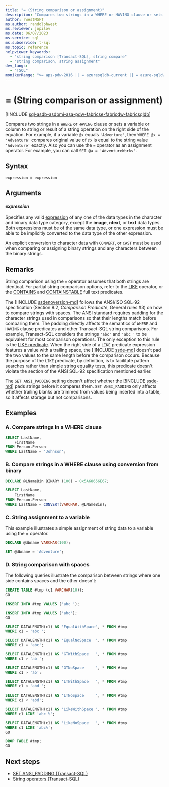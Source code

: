 ```yaml
---
title: "= (String comparison or assignment)"
description: "Compares two strings in a WHERE or HAVING clause or sets a variable or column to string or result of a string operation on the right side of the equation."
author: rwestMSFT
ms.author: randolphwest
ms.reviewer: jopilov
ms.date: 06/07/2023
ms.service: sql
ms.subservice: t-sql
ms.topic: reference
helpviewer_keywords:
  - "string comparison [Transact-SQL], string compare"
  - "string comparison, string assignment"
dev_langs:
  - "TSQL"
monikerRange: ">= aps-pdw-2016 || = azuresqldb-current || = azure-sqldw-latest || >= sql-server-2016 || >= sql-server-linux-2017 || = azuresqldb-mi-current || =fabric"
---
```

# = (String comparison or assignment)

[!INCLUDE [sql-asdb-asdbmi-asa-pdw-fabricse-fabricdw-fabricsqldb](../../includes/applies-to-version/sql-asdb-asdbmi-asa-pdw-fabricse-fabricdw-fabricsqldb.md)]

Compares two strings in a `WHERE` or `HAVING` clause or sets a variable or column to string or result of a string operation on the right side of the equation. For example, if a variable `@x` equals `'Adventure'`, then `WHERE @x = 'Adventure'` compares original value of `@x` is equal to the string value `'Adventure'` exactly. Also you can use the `=` operator as an assignment operator. For example, you can call `SET @a = 'AdventureWorks'`.

## Syntax

```syntaxsql
expression = expression
```

## Arguments

#### *expression*

Specifies any valid [expression](expressions-transact-sql.md) of any one of the data types in the character and binary data type category, except the **image**, **ntext**, or **text** data types. Both expressions must be of the same data type, or one expression must be able to be implicitly converted to the data type of the other expression.

An explicit conversion to character data with `CONVERT`, or `CAST` must be used when comparing or assigning binary strings and any characters between the binary strings.

## Remarks

String comparison using the `=` operator assumes that both strings are identical. For partial string comparison options, refer to the [LIKE](like-transact-sql.md) operator, or the [CONTAINS](../queries/contains-transact-sql.md) and [CONTAINSTABLE](../../relational-databases/system-functions/containstable-transact-sql.md) full text predicates.

The [!INCLUDE [ssdenoversion-md](../../includes/ssdenoversion-md.md)] follows the ANSI/ISO SQL-92 specification (Section 8.2, *Comparison Predicate*, General rules #3) on how to compare strings with spaces. The ANSI standard requires padding for the character strings used in comparisons so that their lengths match before comparing them. The padding directly affects the semantics of `WHERE` and `HAVING` clause predicates and other Transact-SQL string comparisons. For example, Transact-SQL considers the strings `'abc'` and `'abc '` to be equivalent for most comparison operations. The only exception to this rule is the [LIKE predicate](like-transact-sql.md). When the right side of a `LIKE` predicate expression features a value with a trailing space, the [!INCLUDE [ssde-md](../../includes/ssde-md.md)] doesn't pad the two values to the same length before the comparison occurs. Because the purpose of the `LIKE` predicate, by definition, is to facilitate pattern searches rather than simple string equality tests, this predicate doesn't violate the section of the ANSI SQL-92 specification mentioned earlier.

The `SET ANSI_PADDING` setting doesn't affect whether the [!INCLUDE [ssde-md](../../includes/ssde-md.md)] pads strings before it compares them. `SET ANSI_PADDING` only affects whether trailing blanks are trimmed from values being inserted into a table, so it affects storage but not comparisons.

## Examples

### A. Compare strings in a WHERE clause

```sql
SELECT LastName,
    FirstName
FROM Person.Person
WHERE LastName = 'Johnson';
```

### B. Compare strings in a WHERE clause using conversion from binary

```sql
DECLARE @LNameBin BINARY (100) = 0x5A68656E67;

SELECT LastName,
    FirstName
FROM Person.Person
WHERE LastName = CONVERT(VARCHAR, @LNameBin);
```

### C. String assignment to a variable

This example illustrates a simple assignment of string data to a variable using the = operator.

```sql
DECLARE @dbname VARCHAR(100);

SET @dbname = 'Adventure';
```

### D. String comparison with spaces

The following queries illustrate the comparison between strings where one side contains spaces and the other doesn't:

```sql
CREATE TABLE #tmp (c1 VARCHAR(10));
GO

INSERT INTO #tmp VALUES ('abc ');

INSERT INTO #tmp VALUES ('abc');
GO

SELECT DATALENGTH(c1) AS 'EqualWithSpace', * FROM #tmp
WHERE c1 = 'abc ';

SELECT DATALENGTH(c1) AS 'EqualNoSpace  ', * FROM #tmp
WHERE c1 = 'abc';

SELECT DATALENGTH(c1) AS 'GTWithSpace   ', * FROM #tmp
WHERE c1 > 'ab ';

SELECT DATALENGTH(c1) AS 'GTNoSpace     ', * FROM #tmp
WHERE c1 > 'ab';

SELECT DATALENGTH(c1) AS 'LTWithSpace   ', * FROM #tmp
WHERE c1 < 'abd ';

SELECT DATALENGTH(c1) AS 'LTNoSpace     ', * FROM #tmp
WHERE c1 < 'abd';

SELECT DATALENGTH(c1) AS 'LikeWithSpace ', * FROM #tmp
WHERE c1 LIKE 'abc %';

SELECT DATALENGTH(c1) AS 'LikeNoSpace   ', * FROM #tmp
WHERE c1 LIKE 'abc%';
GO

DROP TABLE #tmp;
GO
```

## Next steps

- [SET ANSI_PADDING (Transact-SQL)](../statements/set-ansi-padding-transact-sql.md)
- [String operators (Transact-SQL)](string-operators-transact-sql.md)
